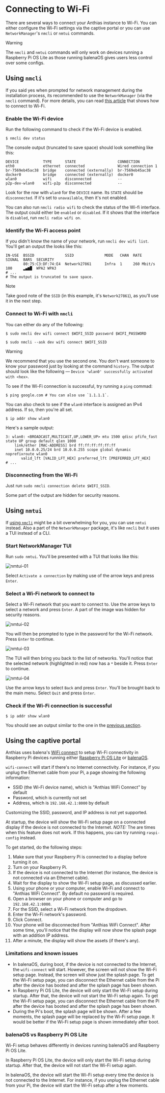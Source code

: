 # Connecting to Wi-Fi

There are several ways to connect your Anthias instance to Wi-Fi. You can either
configure the Wi-Fi settings via the captive portal or you can use
`NetworkManager`'s `nmcli` or `nmtui` commands.

> [!WARNING]
> The `nmcli` and `nmtui` commands will only work on devices running a
> Raspberry Pi OS Lite as those running balenaOS gives users less control over
> some configs.

## Using `nmcli`

If you said yes when prompted for network management during the installation
process, its recommended to use the `NetworkManager` (via the `nmcli` command).
For more details, you can read [this article](https://www.makeuseof.com/connect-to-wifi-with-nmcli/)
that shows how to connect to Wi-Fi.

### Enable the Wi-Fi device

Run the following command to check if the Wi-Fi device is enabled.

```shell
$ nmcli dev status
```

The console output (truncated to save space) should look something like this:

```
DEVICE           TYPE      STATE                   CONNECTION
eth0             ethernet  connected               Wired connection 1
br-7569eb45ac38  bridge    connected (externally)  br-7569eb45ac38
docker0          bridge    connected (externally)  docker0
wlan0            wifi      disconnected            --
p2p-dev-wlan0    wifi-p2p  disconnected            --
```

Look for the row with `wlan0` for the `DEVICE` name. Its `STATE` should be
`disconnected`. If it's set to `unavailable`, then it's not enabled.

You can also run `nmcli radio wifi` to check the status of the Wi-fi interface.
The output could either be `enabled` or `disabled`. If it shows that the
interface is `disabled`, run `nmcli radio wifi on`.

### Identify the Wi-Fi access point

If you didn't know the name of your network, run `nmcli dev wifi list`. You'll
get an output the looks like this:

```
IN-USE  BSSID              SSID              MODE   CHAN  RATE        SIGNAL  BARS  SECURITY
        80:75:C3:DF:74:E4  Network27861      Infra  1     260 Mbit/s  100     ▂▄▆█  WPA2 WPA3
# ...
# The output is truncated to save space.
```

> [!NOTE]
> Take good note of the `SSID` (in this example, it's `Network27861`), as you'll
> use it in the next step.

### Connect to Wi-Fi with `nmcli`

You can either do any of the following:

```shell
$ sudo nmcli dev wifi connect $WIFI_SSID password $WIFI_PASSWORD
```

```shell
$ sudo nmcli --ask dev wifi connect $WIFI_SSID
```

> [!WARNING]
> We recommend that you use the second one. You don't want someone to know your
> password just by looking at the command `history`. The output should look like
> the following &mdash; `Device 'wlan0' successfully activated with
> <hex>`.

To see if the Wi-Fi connection is successful, try running a `ping` commad:

```shell
$ ping google.com # You can also use `1.1.1.1`.
```

You can also check to see if the `wlan0` interface is assigned an IPv4 address.
If so, then you're all set.

```shell
$ ip addr show wlan0
```

Here's a sample output:

```
3: wlan0: <BROADCAST,MULTICAST,UP,LOWER_UP> mtu 1500 qdisc pfifo_fast state UP group default qlen 1000
    link/ether [MAC-ADDRESS] brd ff:ff:ff:ff:ff:ff
    inet 10.0.0.25/24 brd 10.0.0.255 scope global dynamic noprefixroute wlan0
       valid_lft [VALID_LFT_HEX] preferred_lft [PREFERRED_LFT_HEX]
# ...
```

### Disconnecting from the Wi-Fi

Just run `sudo nmcli connection delete $WIFI_SSID`.

Some part of the output are hidden for security reasons.

## Using `nmtui`

If [using `nmcli`](#using-nmcli) might be a bit overwhelming for you, you can
use `nmtui` instead. Also a part of the `NetworkManager` package, it's like
`nmcli` but it uses a TUI instead of a CLI.

### Start NetworkManager TUI

Run `sudo nmtui`. You'll be presented with a TUI that looks like this:

![nmtui-01](/docs/images/nmtui-01.png)

Select `Activate a connection` by making use of the arrow keys and press `Enter`.

### Select a Wi-Fi network to connect to

Select a Wi-Fi network that you want to connect to. Use the arrow keys to select
a network and press `Enter`. A part of the image was hidden for security reasons.

![nmtui-02](/docs/images/nmtui-02.png)

You will then be prompted to type in the password for the Wi-Fi network. Press
`Enter` to continue.

![nmtui-03](/docs/images/nmtui-03.png)

The TUI will then bring you back to the list of networks. You'll notice that the
selected network (highlighted in red) now has a `*` beside it. Press `Enter` to
continue.

![nmtui-04](/docs/images/nmtui-04.png)

Use the arrow keys to select `Back` and press `Enter`. You'll be brought back to
the main menu. Select `Quit` and press `Enter`.

### Check if the Wi-Fi connection is successful

```shell
$ ip addr show wlan0
```

You should see an output similar to the one in the
[previous section](#connect-to-wi-fi-with-nmcli).

## Using the captive portal

Anthias uses balena's [WiFi connect][1] to setup Wi-Fi connectivity in Raspberry Pi devices running
either [Raspberry Pi OS Lite][2] or [balenaOS][3].

`wifi-connect` will start if there's no Internet connectivity. For instance, if you unplug the Ethernet
cable from your Pi, a page showing the following information:

- SSID (the Wi-Fi device name), which is "Anthias WiFi Connect" by default
- Password, which is currently not set
- Address, which is `192.168.42.1:8000` by default

Customizing the SSID, password, and IP address is not yet supported.

At startup, the device will show the Wi-Fi setup page on a connected display if
the device is not connected to the Internet. *NOTE:* The are times when this feature
does not work. If this happens, you can try running `raspi-config` instead.

To get started, do the following steps:

1.  Make sure that your Raspberry Pi is connected to a display before turning it on.
2.  Turn on your Raspberry Pi.
3.  If the device is not connected to the Internet (for instance, the device is not connected via an
    Ethernet cable).
4.  Wait for the display to show the Wi-Fi setup page, as discussed earlier.
5.  Using your phone or your computer, enable Wi-Fi and connect to "Anthias WiFi Connect". By default
    no password is required.
6.  Open a browser on your phone or computer and go to `192.168.42.1:8000`.
7.  For the SSID, select a Wi-Fi network from the dropdown.
8.  Enter the Wi-Fi network's password.
9.  Click Connect.
10. Your phone will be disconnected from "Anthias WiFi Connect". After some time, you'll notice that
    the display will now show the splash page with an addition IP address.
11. After a minute, the display will show the assets (if there's any).

### Limitations and known issues

- In balenaOS, during boot, if the device is not connected to the Internet, the `wifi-connect` will
  start. However, the screen will not show the Wi-Fi setup page. Instead, the screen will show just
  the splash page. To get the Wi-Fi setup page, you can disconnect the Ethernet cable from the Pi after
  the device has booted and after the splash page has been shown.
- In Raspberry Pi OS Lite, the device will only start the Wi-Fi setup during startup. After that, the
  device will not start the Wi-Fi setup again. To get the Wi-Fi setup page, you can disconnect the
  Ethernet cable from the Pi after the device has booted and after the splash page has been shown.
- During the Pi's boot, the splash page will be shown. After a few moments, the splash page will be
  replaced by the Wi-Fi setup page. It would be better if the Wi-Fi setup page is shown immediately
  after boot.

### balenaOS vs Raspberry Pi OS Lite

Wi-Fi setup behaves differently in devices running balenaOS and Raspberry Pi OS Lite.

In Raspberry Pi OS Lite, the device will only start the Wi-Fi setup during startup. After
that, the device will not start the Wi-Fi setup again.

In balenaOS, the device will start the Wi-Fi setup every time the device is not connected to the
Internet. For instance, if you unplug the Ethernet cable from your Pi, the device will start the
Wi-Fi setup after a few moments.


[1]: https://github.com/balena-os/wifi-connect
[2]: https://www.raspberrypi.com/software/
[3]: https://www.balena.io/os
